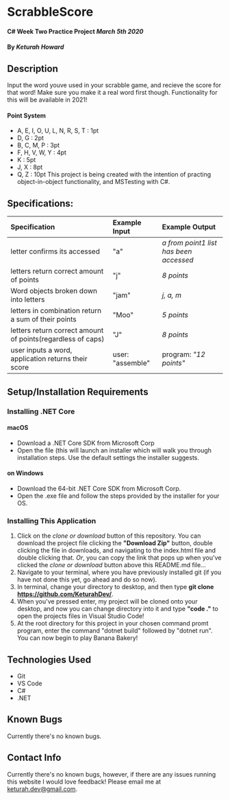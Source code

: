 # ScrabbleScore

#### C# Week Two Practice Project _March 5th 2020_

#### By _**Keturah Howard**_

## Description

Input the word youve used in your scrabble game, and recieve the score for that word! Make sure you make it a real word first though. Functionality for this will be available in 2021!
#### Point System
- A, E, I, O, U, L, N, R, S, T : 1pt
- D, G  : 2pt
- B, C, M, P : 3pt
- F, H, V, W, Y  : 4pt
- K : 5pt
- J, X : 8pt
- Q, Z : 10pt
This project is being created with the intention of practing object-in-object functionality, and MSTesting with C#.

## Specifications:


| Specification | Example Input | Example Output |
| :------------- |:-------------| :-------------------|
| letter confirms its accessed | "a" | *a from point1 list has been accessed*  |
| letters return correct amount of points | "j" | *8 points*  |
| Word objects broken down into letters | "jam" | *j, a, m*  |
| letters in combination return a sum of their points| "Moo" | *5 points*  |
| letters return correct amount of points(regardless of caps) | "J" | *8 points*  |
| user inputs a word, application returns their score | user: "assemble" | program: *"12 points"*  |



## Setup/Installation Requirements

  ### Installing .NET Core

  #### macOS
  * Download a .NET Core SDK from Microsoft Corp
  * Open the file (this will launch an installer which will walk you through installation steps. Use the default settings the installer suggests.

  #### on Windows
  * Download the 64-bit .NET Core SDK from Microsoft Corp.
  * Open the .exe file and follow the steps provided by the installer for your OS.

  ### Installing This Application

  1. Click on the *clone or download* button of this repository. You can download the project file clicking the **"Download Zip"** button, double clicking the file in downloads, and navigating to the index.html file and double clicking that. *Or*, you can copy the link that pops up when you've clicked the *clone or download* button above this README.md file...
  2. Navigate to your terminal, where you have previously installed git (if you have not done this yet, go ahead and do so now).
  3. In terminal, change your directory to desktop, and then type **git clone https://github.com/KeturahDev/**.
  4. When you've pressed enter, my project will be cloned onto your desktop, and now you can change directory into it and type **"code ."** to open the projects files in Visual Studio Code!
  5. At the root directory for this project in your chosen command promt program, enter the command "dotnet build" followed by "dotnet run". You can now begin to play Banana Bakery!

## Technologies Used

* Git
* VS Code
* C#
* .NET


## Known Bugs
Currently there's no known bugs.

## Contact Info 
Currently there's no known bugs, however, if there are any issues running this website I would love feedback! Please email me at keturah.dev@gmail.com.